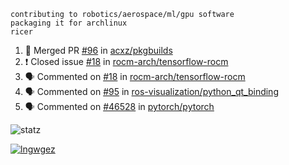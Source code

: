 ```
contributing to robotics/aerospace/ml/gpu software
packaging it for archlinux
ricer
```

<!--START_SECTION:activity-->
1. 🎉 Merged PR [#96](https://github.com/acxz/pkgbuilds/pull/96) in [acxz/pkgbuilds](https://github.com/acxz/pkgbuilds)
2. ❗️ Closed issue [#18](https://github.com/rocm-arch/tensorflow-rocm/issues/18) in [rocm-arch/tensorflow-rocm](https://github.com/rocm-arch/tensorflow-rocm)
3. 🗣 Commented on [#18](https://github.com/rocm-arch/tensorflow-rocm/issues/18) in [rocm-arch/tensorflow-rocm](https://github.com/rocm-arch/tensorflow-rocm)
4. 🗣 Commented on [#95](https://github.com/ros-visualization/python_qt_binding/issues/95) in [ros-visualization/python_qt_binding](https://github.com/ros-visualization/python_qt_binding)
5. 🗣 Commented on [#46528](https://github.com/pytorch/pytorch/issues/46528) in [pytorch/pytorch](https://github.com/pytorch/pytorch)
<!--END_SECTION:activity-->


![statz](https://github-readme-stats.vercel.app/api?username=acxz&include_all_commits=true&show_icons=true)

[![lngwgez](https://github-readme-stats.vercel.app/api/top-langs/?username=acxz&layout=compact)](https://github.com/acxz/github-readme-stats)


<!--
**acxz/acxz** is a ✨ _special_ ✨ repository because its `README.md` (this file) appears on your GitHub profile.

Here are some ideas to get you started:

- 🔭 I’m currently working on ...
- 🌱 I’m currently learning ...
- 👯 I’m looking to collaborate on ...
- 🤔 I’m looking for help with ...
- 💬 Ask me about ...
- 📫 How to reach me: ...
- 😄 Pronouns: ...
- ⚡ Fun fact: ...
-->
